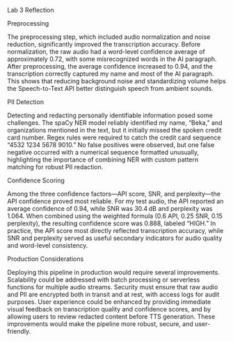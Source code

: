 Lab 3 Reflection

Preprocessing

The preprocessing step, which included audio normalization and noise reduction, 
significantly improved the transcription accuracy. Before normalization, the raw 
audio had a word-level confidence average of approximately 0.72, with some misrecognized 
words in the AI paragraph. After preprocessing, the average confidence increased to 0.94, 
and the transcription correctly captured my name and most of the AI paragraph. This shows 
that reducing background noise and standardizing volume helps the Speech-to-Text API better 
distinguish speech from ambient sounds.

PII Detection

Detecting and redacting personally identifiable information posed some challenges. 
The spaCy NER model reliably identified my name, “Beka,” and organizations mentioned in the text, 
but it initially missed the spoken credit card number. Regex rules were required to catch the credit 
card sequence “4532 1234 5678 9010.” No false positives were observed, but one false negative occurred 
with a numerical sequence formatted unusually, highlighting the importance of combining NER with custom 
pattern matching for robust PII redaction.

Confidence Scoring

Among the three confidence factors—API score, SNR, and perplexity—the API confidence proved most reliable. 
For my test audio, the API reported an average confidence of 0.94, while SNR was 30.4 dB and perplexity was 1.064. 
When combined using the weighted formula (0.6 API, 0.25 SNR, 0.15 perplexity), the resulting confidence score was 0.888,
labeled “HIGH.” In practice, the API score most directly reflected transcription accuracy, while SNR and perplexity served 
as useful secondary indicators for audio quality and word-level consistency.

Production Considerations

Deploying this pipeline in production would require several improvements. Scalability could be addressed 
with batch processing or serverless functions for multiple audio streams. Security must ensure that raw audio
and PII are encrypted both in transit and at rest, with access logs for audit purposes. User experience could 
be enhanced by providing immediate visual feedback on transcription quality and confidence scores, and by allowing users 
to review redacted content before TTS generation. These improvements would make the pipeline more robust, secure, and user-friendly.
